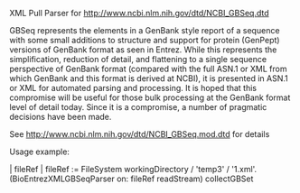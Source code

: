 XML Pull Parser for http://www.ncbi.nlm.nih.gov/dtd/NCBI_GBSeq.dtd

  GBSeq represents the elements in a GenBank style report
    of a sequence with some small additions to structure and support
    for protein (GenPept) versions of GenBank format as seen in
    Entrez. While this represents the simplification, reduction of
    detail, and flattening to a single sequence perspective of GenBank
    format (compared with the full ASN.1 or XML from which GenBank and
    this format is derived at NCBI), it is presented in ASN.1 or XML for
    automated parsing and processing. It is hoped that this compromise
    will be useful for those bulk processing at the GenBank format level
    of detail today. Since it is a compromise, a number of pragmatic
    decisions have been made.

See http://www.ncbi.nlm.nih.gov/dtd/NCBI_GBSeq.mod.dtd for details

Usage example:

| fileRef |
fileRef := FileSystem workingDirectory / 'temp3' / '1.xml'.
(BioEntrezXMLGBSeqParser on: fileRef readStream)	 collectGBSet
